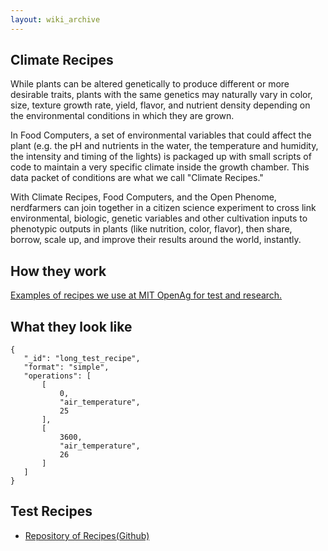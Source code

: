 ```yaml
---
layout: wiki_archive
---
```


## Climate Recipes

While plants can be altered genetically to produce different or more
desirable traits, plants with the same genetics may naturally vary in
color, size, texture growth rate, yield, flavor, and nutrient density
depending on the environmental conditions in which they are grown.

In Food Computers, a set of environmental variables that could affect
the plant (e.g. the pH and nutrients in the water, the temperature and
humidity, the intensity and timing of the lights) is packaged up with
small scripts of code to maintain a very specific climate inside the
growth chamber. This data packet of conditions are what we call "Climate
Recipes."

With Climate Recipes, Food Computers, and the Open Phenome, nerdfarmers
can join together in a citizen science experiment to cross link
environmental, biologic, genetic variables and other cultivation inputs
to phenotypic outputs in plants (like nutrition, color, flavor), then
share, borrow, scale up, and improve their results around the world,
instantly.

## How they work

[Examples of recipes we use at MIT OpenAg for test and
research.](/contributors/recipes)

## What they look like

    {
       "_id": "long_test_recipe",
       "format": "simple",
       "operations": [
           [
               0,
               "air_temperature",
               25
           ],
           [
               3600,
               "air_temperature",
               26
           ]
       ]
    }

## Test Recipes

  - [Repository of
    Recipes(Github)](https://github.com/OpenAgricultureFoundation/openag_recipe_bag)
